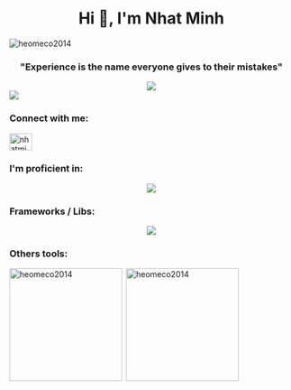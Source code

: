 <h1 align="center">Hi 👋, I'm Nhat Minh</h1>
<p align="left"> <img src="https://komarev.com/ghpvc/?username=heomeco2014&label=Profile%20views&color=0e75b6&style=flat" alt="heomeco2014" /> </p>
<h3 align="center" font-style="italic">"Experience is the name everyone gives to their mistakes"</h3>
<div align="center">
    <img src="https://user-images.githubusercontent.com/73995275/222146888-2ac7f3cc-a14b-4b98-9bd2-16fa99ea11f8.png">
    <br>
</div>
<img align="center" src="https://readme-typing-svg.herokuapp.com/?lines=Welcom+to+my+github+Valley;Web+Developer;Chess+Player;Problem+Solver;Gym+Goer;&color=teal&center=true" />
<h3 align="left">Connect with me:</h3>
<p align="left">
<a href="https://www.linkedin.com/in/nhatminhdev/" target="blank"><img align="center" src="https://raw.githubusercontent.com/rahuldkjain/github-profile-readme-generator/master/src/images/icons/Social/linked-in-alt.svg" alt="nhatminhchess" height="30" width="40" /></a>
<!-- <a href="https://www.leetcode.com/heomeco2016" target="blank"><img align="center" src="https://raw.githubusercontent.com/rahuldkjain/github-profile-readme-generator/master/src/images/icons/Social/leet-code.svg" alt="heomeco2016" height="30" width="40" /></a> -->
</p>

<h3 align="left">I'm proficient in:</h3>
<p align="center">
    <img src="https://skillicons.dev/icons?i=html,css,js,ts,golang"/><br/>
</p>
<h3 align="left">Frameworks / Libs:</h3>
<p align="center">
        <img src="https://skillicons.dev/icons?i=react,redux,tailwind,nest,expressjs&perline=5"/>
</p>
<h3 align="left">Others tools:</h3>

<p><img height=200  align="left" src="https://github-readme-stats.vercel.app/api/top-langs?username=heomeco2014&show_icons=true&locale=en&layout=compact&bg_color=1e1e2e&text_color=cdd6f4&icon_color=cba6f7&title_color=a6e3a1" alt="heomeco2014" /></p>

<p>&nbsp;<img height=200 align="center" src="https://github-readme-stats.vercel.app/api?username=heomeco2014&show_icons=true&locale=en&bg_color=1e1e2e&text_color=cdd6f4&icon_color=cba6f7&title_color=a6e3a1" alt="heomeco2014" /></p>
